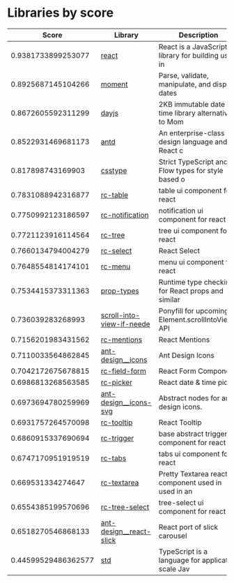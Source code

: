 # Libraries by score
 Score | Library | Description
 ---| --- | ---
| 0.9381733899253077 | [react](./r/react) | React is a JavaScript library for building user in
| 0.8925687145104266 | [moment](./m/moment) | Parse, validate, manipulate, and display dates
| 0.8672605592311299 | [dayjs](./d/dayjs) | 2KB immutable date time library alternative to Mom
| 0.8522931469681173 | [antd](./a/antd) | An enterprise-class UI design language and React c
| 0.817898743169903 | [csstype](./c/csstype) | Strict TypeScript and Flow types for style based o
| 0.7831088942316877 | [rc-table](./r/rc-table) | table ui component for react
| 0.7750992123186597 | [rc-notification](./r/rc-notification) | notification ui component for react
| 0.7721123916114564 | [rc-tree](./r/rc-tree) | tree ui component for react
| 0.7660134794004279 | [rc-select](./r/rc-select) | React Select
| 0.7648554814174101 | [rc-menu](./r/rc-menu) | menu ui component for react
| 0.7534415373311363 | [prop-types](./p/prop-types) | Runtime type checking for React props and similar 
| 0.736039283268993 | [scroll-into-view-if-neede](./s/scroll-into-view-if-needed) | Ponyfill for upcoming Element.scrollIntoView() API
| 0.7156201983431562 | [rc-mentions](./r/rc-mentions) | React Mentions
| 0.7110033564862845 | [ant-design__icons](./a/ant-design__icons) | Ant Design Icons
| 0.7042172675678815 | [rc-field-form](./r/rc-field-form) | React Form Component
| 0.6986813268563585 | [rc-picker](./r/rc-picker) | React date & time picker
| 0.6973694780259969 | [ant-design__icons-svg](./a/ant-design__icons-svg) | Abstract nodes for ant design icons.
| 0.6931757264570098 | [rc-tooltip](./r/rc-tooltip) | React Tooltip
| 0.6860915337690694 | [rc-trigger](./r/rc-trigger) | base abstract trigger component for react
| 0.6747170951919519 | [rc-tabs](./r/rc-tabs) | tabs ui component for react
| 0.669531334274647 | [rc-textarea](./r/rc-textarea) | Pretty Textarea react component used in used in an
| 0.6554385199570696 | [rc-tree-select](./r/rc-tree-select) | tree-select ui component for react
| 0.6518270546868133 | [ant-design__react-slick](./a/ant-design__react-slick) | React port of slick carousel
| 0.44599529486362577 | [std](./s/std) | TypeScript is a language for application scale Jav |
